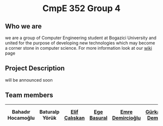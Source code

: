 #  <div align="center">CmpE 352 Group 4 </div>


## Who we are

we are a group of Computer Engineering student at Bogazici University and united for the purpose of developing new technologies which may become a corner stone in computer science. For more information look at our [wiki](../../wiki) page

## Project Description

will be announced soon

## Team  members
Bahadır Hocamoğlu|Baturalp Yörük|[Elif Çalışkan]|[Ege Başural]|[Emre Demircioğlu]|[Gürkan Demir]|[İbrahim Özgürcan Öztaş]|İsmail Levent Baş|Muhammed Bera Kaya|[Taha Eyüp Korkmaz]
-- | - | - | - | -|-|-|-|-|-

[Elif Çalışkan]: ../../wiki/Elif-Çalışkan
[Ege Başural]: ../../wiki/Ege-Başural
[Emre Demircioğlu]: ../../wiki/Emre-Demircioğlu
[Gürkan Demir]: ../../wiki/Gürkan-Demir
[İbrahim Özgürcan Öztaş]: ../../wiki/İbrahim-Özgürcan-Öztaş
[Taha Eyüp Korkmaz]: ../../wiki/Taha-Korkmaz
